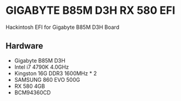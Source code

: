 # GIGABYTE B85M D3H RX 580 EFI

Hackintosh EFI for Gigabyte B85M D3H Board

## Hardware

* Gigabyte B85M D3H
* Intel i7 4790K 4.0GHz
* Kingston 16G DDR3 1600MHz * 2
* SAMSUNG 860 EVO 500G
* RX 580 4GB
* BCM94360CD
